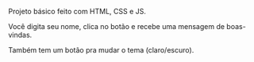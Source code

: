 Projeto básico feito com HTML, CSS e JS.

Você digita seu nome, clica no botão e recebe uma mensagem de boas-vindas.

Também tem um botão pra mudar o tema (claro/escuro).
